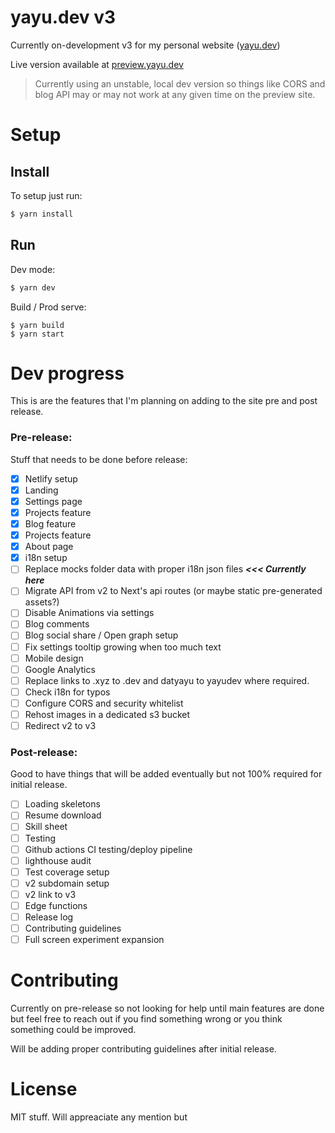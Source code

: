 # yayu.dev v3

Currently on-development v3 for my personal website ([yayu.dev](https://yayu.dev))

Live version available at [preview.yayu.dev](https://preview.yayu.dev/)

> Currently using an unstable, local dev version so things like CORS and blog API may or may not work at any given time on the preview site.

# Setup

## Install

To setup just run:

```sh
$ yarn install
```

## Run

Dev mode:

```sh
$ yarn dev
```

Build / Prod serve:

```
$ yarn build
$ yarn start
```

# Dev progress

This is are the features that I'm planning on adding to the site pre and post release.

### Pre-release:

Stuff that needs to be done before release:

- [x] Netlify setup
- [x] Landing
- [x] Settings page
- [x] Projects feature
- [x] Blog feature
- [x] Projects feature
- [x] About page
- [x] i18n setup
- [ ] Replace mocks folder data with proper i18n json files **_<<< Currently here_**
- [ ] Migrate API from v2 to Next's api routes (or maybe static pre-generated assets?)
- [ ] Disable Animations via settings
- [ ] Blog comments
- [ ] Blog social share / Open graph setup
- [ ] Fix settings tooltip growing when too much text
- [ ] Mobile design
- [ ] Google Analytics
- [ ] Replace links to .xyz to .dev and datyayu to yayudev where required.
- [ ] Check i18n for typos
- [ ] Configure CORS and security whitelist
- [ ] Rehost images in a dedicated s3 bucket
- [ ] Redirect v2 to v3

### Post-release:

Good to have things that will be added eventually but not 100% required for initial release.

- [ ] Loading skeletons
- [ ] Resume download
- [ ] Skill sheet
- [ ] Testing
- [ ] Github actions CI testing/deploy pipeline
- [ ] lighthouse audit
- [ ] Test coverage setup
- [ ] v2 subdomain setup
- [ ] v2 link to v3
- [ ] Edge functions
- [ ] Release log
- [ ] Contributing guidelines
- [ ] Full screen experiment expansion

# Contributing

Currently on pre-release so not looking for help until main features are done but feel free to reach out if you find something wrong or you think something could be improved.

Will be adding proper contributing guidelines after initial release.

# License

MIT stuff. Will appreaciate any mention but
